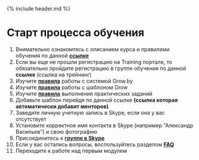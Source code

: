 {% include header.md %}

Старт процесса обучения
====================

1. Внимательно ознакомтесь с описанием курса и правилами обучения по данной **[ссылке]({{site.baseurl}})**
2. Если вы еще не прошли регистрацию на Training портале, то обязательно пройдите регистрацию в группе обучения по данной **ссылке** (ссылка на трейнинг)
3. Изучите **[правила]({{site.materialsurl}}general/grow_intro)** работы с системой Grow.by
4. Изучите **[правила]({{site.materialsurl}}general/grow_template_rules)** работы с шаблоном Grow
5. Изучите **[правила]({{site.materialsurl}}general/practical_tasks_completing_rules)** выполнения практических заданий
6. Добавьте шаблон перейдя по данной ссылке **(ссылка которая автоматически добавит менторов)**
7. Заведите личную учетную запись в Skype, если она у вас отсутствует
8. Установите корректное имя контакта в Skype (например "Александр Васильев") и свою фотографию
9. Присоединитесь к **[группе в Skype](https://join.skype.com/oUPhgVkYZyHX)**
10. Если у вас остались вопросы, воспользуйтесь разделом **[FAQ]({{site.materialsurl}}general/faq)**
11. Переходите к работе над первым модулем